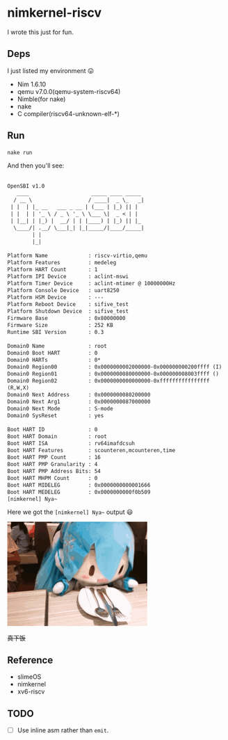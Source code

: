 # nimkernel-riscv

I wrote this just for fun.

## Deps

I just listed my environment 😛

- Nim 1.6.10
- qemu v7.0.0(qemu-system-riscv64)
- Nimble(for nake)
- nake
- C compiler(riscv64-unknown-elf-*)

## Run

```shell
nake run
```

And then you'll see:

```plaintext

OpenSBI v1.0
   ____                    _____ ____ _____
  / __ \                  / ____|  _ \_   _|
 | |  | |_ __   ___ _ __ | (___ | |_) || |
 | |  | | '_ \ / _ \ '_ \ \___ \|  _ < | |
 | |__| | |_) |  __/ | | |____) | |_) || |_
  \____/| .__/ \___|_| |_|_____/|____/_____|
        | |
        |_|

Platform Name             : riscv-virtio,qemu
Platform Features         : medeleg
Platform HART Count       : 1
Platform IPI Device       : aclint-mswi
Platform Timer Device     : aclint-mtimer @ 10000000Hz
Platform Console Device   : uart8250
Platform HSM Device       : ---
Platform Reboot Device    : sifive_test
Platform Shutdown Device  : sifive_test
Firmware Base             : 0x80000000
Firmware Size             : 252 KB
Runtime SBI Version       : 0.3

Domain0 Name              : root
Domain0 Boot HART         : 0
Domain0 HARTs             : 0*
Domain0 Region00          : 0x0000000002000000-0x000000000200ffff (I)
Domain0 Region01          : 0x0000000080000000-0x000000008003ffff ()
Domain0 Region02          : 0x0000000000000000-0xffffffffffffffff (R,W,X)
Domain0 Next Address      : 0x0000000080200000
Domain0 Next Arg1         : 0x0000000087000000
Domain0 Next Mode         : S-mode
Domain0 SysReset          : yes

Boot HART ID              : 0
Boot HART Domain          : root
Boot HART ISA             : rv64imafdcsuh
Boot HART Features        : scounteren,mcounteren,time
Boot HART PMP Count       : 16
Boot HART PMP Granularity : 4
Boot HART PMP Address Bits: 54
Boot HART MHPM Count      : 0
Boot HART MIDELEG         : 0x0000000000001666
Boot HART MEDELEG         : 0x0000000000f0b509
[nimkernel] Nya~
```

Here we got the `[nimkernel] Nya~` output 😃

![fufu](fufu.gif)

~~真下饭~~

## Reference

- slimeOS
- nimkernel
- xv6-riscv

## TODO

- [ ] Use inline asm rather than `emit`.

